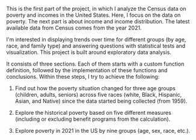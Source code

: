 This is the first part of the project, in which I analyze the Census data on poverty and incomes in the United States.
Here, I focus on the data on poverty. The next part is about income and income distribution. The latest available data from Census comes from the year 2021.

I'm interested in displaying trends over time for different groups (by age, race, and family type) and answering questions with statistical tests and visualization. This project is built around exploratory data analysis.

It consists of three sections. Each of them starts with a custom function definition, followed by the implementation of these functions and conclusions. Within these steps, I try to achieve the following:
1. Find out how the poverty situation changed for three age groups (children, adults, seniors) across five races (white, Black, Hispanic, Asian, and Native) since the data started being collected (from 1959).

2. Explore the historical poverty based on five different measures (including or excluding benefit programs from the calculation).

3. Explore poverty in 2021 in the US by nine groups (age, sex, race, etc.).
